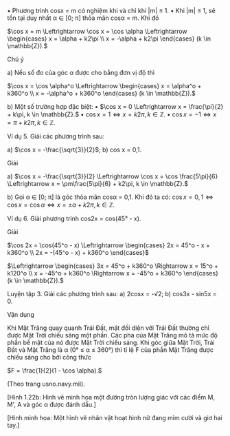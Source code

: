 • Phương trình cosx = m có nghiệm khi và chỉ khi |m| ≤ 1.
• Khi |m| ≤ 1, sẽ tồn tại duy nhất α ∈ [0; π] thỏa mãn cosα = m. Khi đó

$\cos x = m \Leftrightarrow \cos x = \cos \alpha \Leftrightarrow \begin{cases} x = \alpha + k2\pi \\ x = -\alpha + k2\pi \end{cases} (k \in \mathbb{Z}).$

Chú ý

a) Nếu số đo của góc α được cho bằng đơn vị độ thì

$\cos x = \cos \alpha^o \Leftrightarrow \begin{cases} x = \alpha^o + k360^o \\ x = -\alpha^o + k360^o \end{cases} (k \in \mathbb{Z}).$

b) Một số trường hợp đặc biệt:
• $\cos x = 0 \Leftrightarrow x = \frac{\pi}{2} + k\pi, k \in \mathbb{Z}.$
• $\cos x = 1 \Leftrightarrow x = k2\pi, k \in \mathbb{Z}.$
• $\cos x = -1 \Leftrightarrow x = \pi + k2\pi, k \in \mathbb{Z}.$

Ví dụ 5. Giải các phương trình sau:

a) $\cos x = -\frac{\sqrt{3}}{2}$; b) cos x = 0,1.

Giải

a) $\cos x = -\frac{\sqrt{3}}{2} \Leftrightarrow \cos x = \cos \frac{5\pi}{6} \Leftrightarrow x = \pm\frac{5\pi}{6} + k2\pi, k \in \mathbb{Z}.$

b) Gọi α ∈ [0; π] là góc thỏa mãn cosα = 0,1. Khi đó ta có:
$\cos x = 0,1 \Leftrightarrow \cos x = \cos \alpha \Leftrightarrow x = \pm\alpha + k2\pi, k \in \mathbb{Z}.$

Ví dụ 6. Giải phương trình cos2x = cos(45° - x).

Giải

$\cos 2x = \cos(45^o - x) \Leftrightarrow \begin{cases} 2x = 45^o - x + k360^o \\ 2x = -(45^o - x) + k360^o \end{cases}$

$\Leftrightarrow \begin{cases} 3x = 45^o + k360^o \Rightarrow x = 15^o + k120^o \\ x = -45^o + k360^o \Rightarrow x = -45^o + k360^o \end{cases} (k \in \mathbb{Z}).$

Luyện tập 3. Giải các phương trình sau: a) 2cosx = -√2; b) cos3x - sin5x = 0.

Vận dụng

Khi Mặt Trăng quay quanh Trái Đất, mặt đối diện với Trái Đất thường chỉ được Mặt Trời chiếu sáng một phần. Các pha của Mặt Trăng mô tả mức độ phần bề mặt của nó được Mặt Trời chiếu sáng. Khi góc giữa Mặt Trời, Trái Đất và Mặt Trăng là α (0° ≤ α ≤ 360°) thì tỉ lệ F của phần Mặt Trăng được chiếu sáng cho bởi công thức

$F = \frac{1}{2}(1 - \cos \alpha).$

(Theo trang usno.navy.mil).

[Hình 1.22b: Hình vẽ minh họa một đường tròn lượng giác với các điểm M, M', A và góc α được đánh dấu.]

[Hình minh họa: Một hình vẽ nhân vật hoạt hình nữ đang mỉm cười và giơ hai tay.]